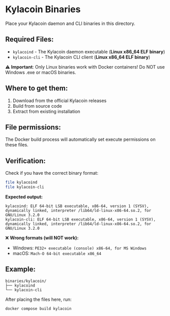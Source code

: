 # Kylacoin Binaries

Place your Kylacoin daemon and CLI binaries in this directory.

## Required Files:

- `kylacoind` - The Kylacoin daemon executable (**Linux x86_64 ELF binary**)
- `kylacoin-cli` - The Kylacoin CLI client (**Linux x86_64 ELF binary**)

⚠️ **Important**: Only Linux binaries work with Docker containers! Do NOT use Windows .exe or macOS binaries.

## Where to get them:

1. Download from the official Kylacoin releases
2. Build from source code
3. Extract from existing installation

## File permissions:

The Docker build process will automatically set execute permissions on these files.

## Verification:

Check if you have the correct binary format:

```bash
file kylacoind
file kylacoin-cli
```

**Expected output:**

```
kylacoind: ELF 64-bit LSB executable, x86-64, version 1 (SYSV), dynamically linked, interpreter /lib64/ld-linux-x86-64.so.2, for GNU/Linux 3.2.0
kylacoin-cli: ELF 64-bit LSB executable, x86-64, version 1 (SYSV), dynamically linked, interpreter /lib64/ld-linux-x86-64.so.2, for GNU/Linux 3.2.0
```

❌ **Wrong formats (will NOT work):**

- Windows: `PE32+ executable (console) x86-64, for MS Windows`
- macOS: `Mach-O 64-bit executable x86_64`

## Example:

```
binaries/kylacoin/
├── kylacoind
└── kylacoin-cli
```

After placing the files here, run:

```bash
docker compose build kylacoin
```
